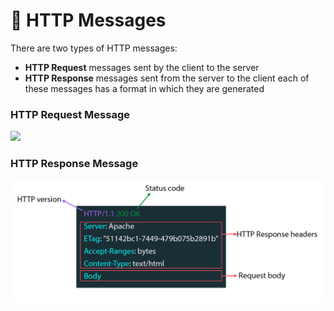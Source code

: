 # 📝 HTTP Messages

There are two types of HTTP messages:

- **HTTP Request** messages sent by the client to the server
- **HTTP Response** messages sent from the server to the client each of these messages has a format in which they are generated

### HTTP Request Message

![](request.png)

### HTTP Response Message

![](Pasted%20image%2020250211083008.png)
